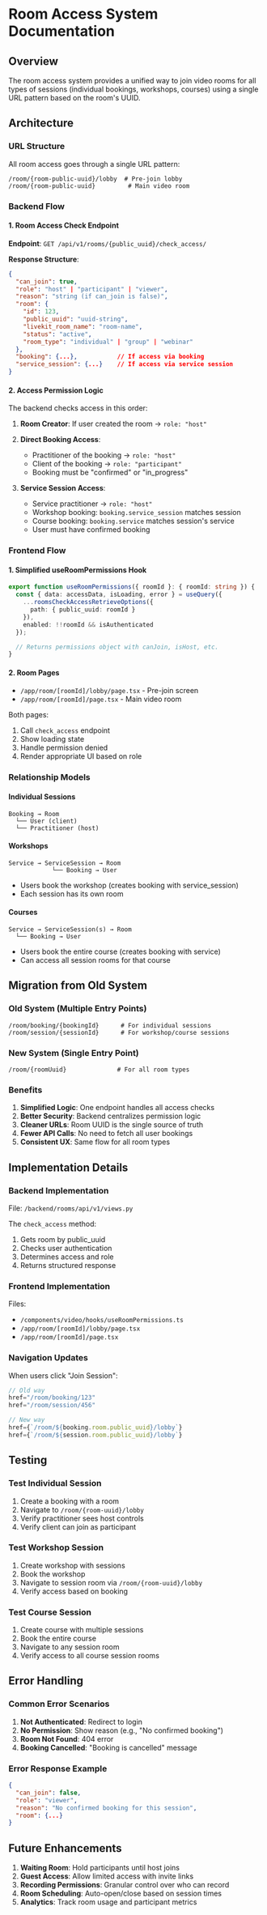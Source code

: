 # Room Access System Documentation

## Overview
The room access system provides a unified way to join video rooms for all types of sessions (individual bookings, workshops, courses) using a single URL pattern based on the room's UUID.

## Architecture

### URL Structure
All room access goes through a single URL pattern:
```
/room/{room-public-uuid}/lobby  # Pre-join lobby
/room/{room-public-uuid}         # Main video room
```

### Backend Flow

#### 1. Room Access Check Endpoint
**Endpoint**: `GET /api/v1/rooms/{public_uuid}/check_access/`

**Response Structure**:
```json
{
  "can_join": true,
  "role": "host" | "participant" | "viewer",
  "reason": "string (if can_join is false)",
  "room": {
    "id": 123,
    "public_uuid": "uuid-string",
    "livekit_room_name": "room-name",
    "status": "active",
    "room_type": "individual" | "group" | "webinar"
  },
  "booking": {...},           // If access via booking
  "service_session": {...}    // If access via service session
}
```

#### 2. Access Permission Logic
The backend checks access in this order:

1. **Room Creator**: If user created the room → `role: "host"`

2. **Direct Booking Access**:
   - Practitioner of the booking → `role: "host"`
   - Client of the booking → `role: "participant"`
   - Booking must be "confirmed" or "in_progress"

3. **Service Session Access**:
   - Service practitioner → `role: "host"`
   - Workshop booking: `booking.service_session` matches session
   - Course booking: `booking.service` matches session's service
   - User must have confirmed booking

### Frontend Flow

#### 1. Simplified useRoomPermissions Hook
```typescript
export function useRoomPermissions({ roomId }: { roomId: string }) {
  const { data: accessData, isLoading, error } = useQuery({
    ...roomsCheckAccessRetrieveOptions({ 
      path: { public_uuid: roomId } 
    }),
    enabled: !!roomId && isAuthenticated
  });

  // Returns permissions object with canJoin, isHost, etc.
}
```

#### 2. Room Pages
- `/app/room/[roomId]/lobby/page.tsx` - Pre-join screen
- `/app/room/[roomId]/page.tsx` - Main video room

Both pages:
1. Call `check_access` endpoint
2. Show loading state
3. Handle permission denied
4. Render appropriate UI based on role

### Relationship Models

#### Individual Sessions
```
Booking → Room
  └── User (client)
  └── Practitioner (host)
```

#### Workshops
```
Service → ServiceSession → Room
            └── Booking → User
```
- Users book the workshop (creates booking with service_session)
- Each session has its own room

#### Courses
```
Service → ServiceSession(s) → Room
  └── Booking → User
```
- Users book the entire course (creates booking with service)
- Can access all session rooms for that course

## Migration from Old System

### Old System (Multiple Entry Points)
```
/room/booking/{bookingId}      # For individual sessions
/room/session/{sessionId}      # For workshop/course sessions
```

### New System (Single Entry Point)
```
/room/{roomUuid}              # For all room types
```

### Benefits
1. **Simplified Logic**: One endpoint handles all access checks
2. **Better Security**: Backend centralizes permission logic
3. **Cleaner URLs**: Room UUID is the single source of truth
4. **Fewer API Calls**: No need to fetch all user bookings
5. **Consistent UX**: Same flow for all room types

## Implementation Details

### Backend Implementation
File: `/backend/rooms/api/v1/views.py`

The `check_access` method:
1. Gets room by public_uuid
2. Checks user authentication
3. Determines access and role
4. Returns structured response

### Frontend Implementation
Files:
- `/components/video/hooks/useRoomPermissions.ts`
- `/app/room/[roomId]/lobby/page.tsx`
- `/app/room/[roomId]/page.tsx`

### Navigation Updates
When users click "Join Session":
```typescript
// Old way
href="/room/booking/123"
href="/room/session/456"

// New way
href={`/room/${booking.room.public_uuid}/lobby`}
href={`/room/${session.room.public_uuid}/lobby`}
```

## Testing

### Test Individual Session
1. Create a booking with a room
2. Navigate to `/room/{room-uuid}/lobby`
3. Verify practitioner sees host controls
4. Verify client can join as participant

### Test Workshop Session
1. Create workshop with sessions
2. Book the workshop
3. Navigate to session room via `/room/{room-uuid}/lobby`
4. Verify access based on booking

### Test Course Session
1. Create course with multiple sessions
2. Book the entire course
3. Navigate to any session room
4. Verify access to all course session rooms

## Error Handling

### Common Error Scenarios
1. **Not Authenticated**: Redirect to login
2. **No Permission**: Show reason (e.g., "No confirmed booking")
3. **Room Not Found**: 404 error
4. **Booking Cancelled**: "Booking is cancelled" message

### Error Response Example
```json
{
  "can_join": false,
  "role": "viewer",
  "reason": "No confirmed booking for this session",
  "room": {...}
}
```

## Future Enhancements

1. **Waiting Room**: Hold participants until host joins
2. **Guest Access**: Allow limited access with invite links
3. **Recording Permissions**: Granular control over who can record
4. **Room Scheduling**: Auto-open/close based on session times
5. **Analytics**: Track room usage and participant metrics